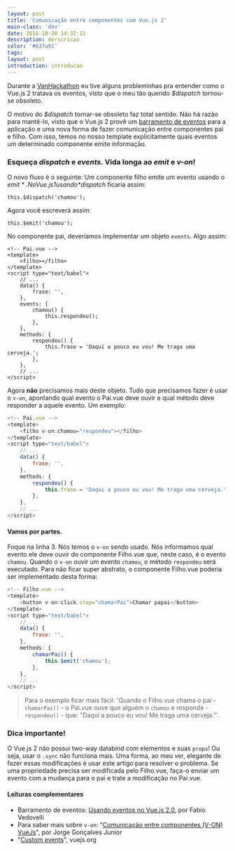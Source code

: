 ```yaml
---
layout: post
title: 'Comunicação entre componentes com Vue.js 2'
main-class: 'dev'
date: 2016-10-28 14:32:13 
description: derscricao
color: '#637a91'
tags: 
layout: post
introduction: introducao
---
```


Durante a [VanHackathon](https://www.vanhack.com/hackathon) eu tive alguns probleminhas pra entender como o Vue.js 2 tratava os eventos, visto que o meu tão querido *$dispatch* tornou-se obsoleto.

O motivo do *$dispatch* tornar-se obsoleto faz total sentido. Não há razão para mantê-lo, visto que o Vue.js 2 provê um [barramento de eventos](http://www.vuejs-brasil.com.br/usando-eventos-no-vue-js-2/) para a aplicação e uma nova forma de fazer comunicação entre componentes pai e filho. Com isso, temos no nosso template explicitamente quais eventos um determinado componente emite informação. 

### Esqueça *dispatch* e *events*. Vida longa ao *emit* e *v-on*!

O novo fluxo é o seguinte: Um componente filho emite um evento usando o *$emit*. No Vue.js 1 usando *$dispatch* ficaria assim:

```
this.$dispatch('chamou');
```

Agora você escreverá assim:
```
this.$emit('chamou');
```

No componente pai, deveríamos implementar um objeto `events`. Algo assim:
```
<!-- Pai.vue -->
<template>
    <filho></filho>
</template>
<script type="text/babel">
    // ...
    data() {
        frase: '',
    },
    events: {
        chamou() {
            this.respondeu();
        },
    },
    methods: {
        respondeu() {
            this.frase = 'Daqui a pouco eu vou! Me traga uma cerveja.';
        },
    },
    // ...
</script>
```

Agora **não** precisamos mais deste objeto. Tudo que precisamos fazer é usar o `v-on`, apontando qual evento o Pai.vue deve ouvir e qual método deve responder a aquele evento. Um exemplo:

```javascript
<!-- Pai.vue -->
<template>
    <filho v-on:chamou="respondeu"></filho>
</template>
<script type="text/babel">
    // ...
    data() {
        frase: '',
    },
    methods: {
        respondeu() {
            this.frase = 'Daqui a pouco eu vou! Me traga uma cerveja.';
        },
    },
    // ...
</script>
```

#### Vamos por partes.

Foque na linha 3. Nós temos o `v-on` sendo usado. Nós informamos qual evento ele deve ouvir do componente Filho.vue que, neste caso, é o evento `chamou`. Quando o `v-on` ouvir um evento `chamou`, o método `respondeu` será executado. Para não ficar super abstrato, o componente Filho.vue poderia ser implementado desta forma:

```javascript
<!-- Filho.vue -->
<template>
    <button v-on:click.stop="chamarPai">Chamar papai</button>
</template>
<script type="text/babel">
    // ...
    data() {
        frase: '',
    },
    methods: {
        chamarPai() {
            this.$emit('chamou');
        },
    },
    // ...
</script>
```

> Para o exemplo ficar mais fácil: 'Quando o Filho.vue chama o pai - `chamarPai()` - o Pai.vue ouve que alguém o `chamou` e responde - `respondeu()` - que: "Daqui a pouco eu vou! Me traga uma cerveja."'.

### Dica importante!

O Vue.js 2 não possui two-way databind com elementos e suas `props`! Ou seja, usar o `.sync` não funciona mais. Uma forma, ao meu ver, elegante de fazer essas modificações é usar este artigo para resolver o problema. Se uma propriedade precisa ser modificada pelo Filho.vue, faça-o enviar um evento com a mudança para o pai e trate a modificação no Pai.vue.


#### Leituras complementares

* Barramento de eventos: [Usando eventos no Vue.js 2.0](http://www.vuejs-brasil.com.br/usando-eventos-no-vue-js-2/), por Fabio Vedovelli
* Para saber mais sobre `v-on`: "[Comunicação entre componentes (V-ON) VueJs](http://www.vuejs-brasil.com.br/comunicacao-entre-componentes-via-eventos-vuejs-1-0/)", por Jorge Gonçalves Junior
* "[Custom events](http://vuejs.org/guide/components.html#Custom-Events)", vuejs.org
